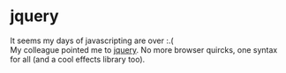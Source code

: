 <!--
  id: 297
  date: 2007-04-26T08:21:09
  modified: 2007-04-26T08:21:09
  slug: jquery
  type: post
  excerpt: <p>It seems my days of javascripting are over :.( My colleague pointed me to jquery. No more browser quircks, one syntax for all (and a cool effects library too).</p> 
  content: <p>It seems my days of javascripting are over :.(<br /> My colleague pointed me to <a href="http://jquery.com/">jquery</a>. No more browser quircks, one syntax for all (and a cool effects library too).</p> 
  categories: code,Javascript,jQuery
  tags: 
-->

# jquery

<p>It seems my days of javascripting are over :.(<br />
My colleague pointed me to <a href="http://jquery.com/">jquery</a>. No more browser quircks, one syntax for all (and a cool effects library too).</p>

